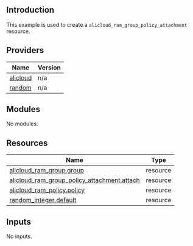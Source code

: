 ## Introduction

This example is used to create a `alicloud_ram_group_policy_attachment` resource.

<!-- BEGIN_TF_DOCS -->
## Providers

| Name | Version |
|------|---------|
| <a name="provider_alicloud"></a> [alicloud](#provider\_alicloud) | n/a |
| <a name="provider_random"></a> [random](#provider\_random) | n/a |

## Modules

No modules.

## Resources

| Name | Type |
|------|------|
| [alicloud_ram_group.group](https://registry.terraform.io/providers/aliyun/alicloud/latest/docs/resources/ram_group) | resource |
| [alicloud_ram_group_policy_attachment.attach](https://registry.terraform.io/providers/aliyun/alicloud/latest/docs/resources/ram_group_policy_attachment) | resource |
| [alicloud_ram_policy.policy](https://registry.terraform.io/providers/aliyun/alicloud/latest/docs/resources/ram_policy) | resource |
| [random_integer.default](https://registry.terraform.io/providers/hashicorp/random/latest/docs/resources/integer) | resource |

## Inputs

No inputs.
<!-- END_TF_DOCS -->    